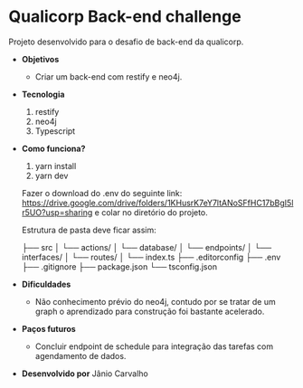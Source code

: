 # Qualicorp Back-end challenge

Projeto desenvolvido para o desafio de back-end da qualicorp.

* **Objetivos**
  * Criar um back-end com restify e neo4j. 
  
* **Tecnologia**
  1. restify
  2. neo4j
  3. Typescript

* **Como funciona?**
  1. yarn install
  2. yarn dev

  Fazer o download do .env do seguinte link: https://drive.google.com/drive/folders/1KHusrK7eY7ltANoSFfHC17bBgI5lr5UO?usp=sharing e colar no diretório do projeto.

  Estrutura de pasta deve ficar assim: 

  ├── src
  │   └── actions/
  │   └── database/
  │   └── endpoints/
  │   └── interfaces/
  │   └── routes/
  │   └── index.ts
  ├── .editorconfig
  ├── .env
  ├── .gitignore
  ├── package.json
  └── tsconfig.json

* **Dificuldades**
  * Não conhecimento prévio do neo4j, contudo por se tratar de um graph o aprendizado
  para construção foi bastante acelerado.

* **Paços futuros**
  * Concluir endpoint de schedule para integração das tarefas com agendamento de dados.

* **Desenvolvido por** Jânio Carvalho

